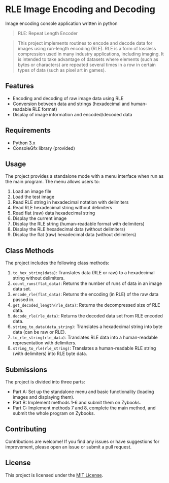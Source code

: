 # RLE Image Encoding and Decoding
Image encoding console application written in python

> RLE: Repeat Length Encoder

> This project implements routines to encode and decode data for images using run-length encoding (RLE). RLE is a form of lossless compression used in many industry applications, including imaging. It is intended to take advantage of datasets where elements (such as bytes or characters) are repeated several times in a row in certain types of data (such as pixel art in games).

## Features

- Encoding and decoding of raw image data using RLE
- Conversion between data and strings (hexadecimal and human-readable RLE format)
- Display of image information and encoded/decoded data

## Requirements

- Python 3.x
- ConsoleGfx library (provided)

## Usage

The project provides a standalone mode with a menu interface when run as the main program. The menu allows users to:

1. Load an image file
2. Load the test image
3. Read RLE string in hexadecimal notation with delimiters
4. Read RLE hexadecimal string without delimiters
5. Read flat (raw) data hexadecimal string
6. Display the current image
7. Display the RLE string (human-readable format with delimiters)
8. Display the RLE hexadecimal data (without delimiters)
9. Display the flat (raw) hexadecimal data (without delimiters)

## Class Methods

The project includes the following class methods:

1. `to_hex_string(data)`: Translates data (RLE or raw) to a hexadecimal string without delimiters.
2. `count_runs(flat_data)`: Returns the number of runs of data in an image data set.
3. `encode_rle(flat_data)`: Returns the encoding (in RLE) of the raw data passed in.
4. `get_decoded_length(rle_data)`: Returns the decompressed size of RLE data.
5. `decode_rle(rle_data)`: Returns the decoded data set from RLE encoded data.
6. `string_to_data(data_string)`: Translates a hexadecimal string into byte data (can be raw or RLE).
7. `to_rle_string(rle_data)`: Translates RLE data into a human-readable representation with delimiters.
8. `string_to_rle(rle_string)`: Translates a human-readable RLE string (with delimiters) into RLE byte data.

## Submissions

The project is divided into three parts:

- Part A: Set up the standalone menu and basic functionality (loading images and displaying them).
- Part B: Implement methods 1-6 and submit them on Zybooks.
- Part C: Implement methods 7 and 8, complete the main method, and submit the whole program on Zybooks.

## Contributing

Contributions are welcome! If you find any issues or have suggestions for improvement, please open an issue or submit a pull request.

## License

This project is licensed under the [MIT License](LICENSE).
